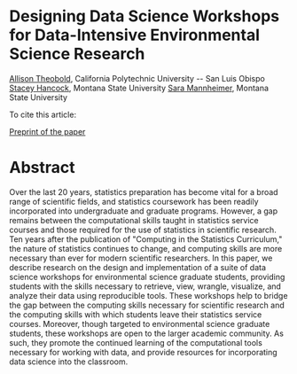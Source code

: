 # Designing Data Science Workshops for Data-Intensive Environmental Science Research 

[Allison Theobold](https://statistics.calpoly.edu/allison-theobold), California Polytechnic University -- San Luis Obispo
[Stacey Hancock](https://math.montana.edu/directory/faculty/1941032/stacey-hancock), Montana State University
[Sara Mannheimer](http://www.lib.montana.edu/directory/1629171/sara-mannheimer), Montana State University

To cite this article:  

[Preprint of the paper]()

# Abstract 

Over the last 20 years, statistics preparation has become vital for a
broad range of scientific fields, and statistics coursework has been readily 
incorporated into undergraduate and graduate programs. However, a gap remains 
between the computational skills taught in statistics service courses and those
required for the use of statistics in scientific research. Ten years after the 
publication of "Computing in the Statistics Curriculum," the nature of 
statistics continues to change, and computing skills are more necessary than 
ever for modern scientific researchers. In this paper, we describe research on 
the design and implementation of a suite of data science workshops for 
environmental science graduate students, providing students with the skills 
necessary to retrieve, view, wrangle, visualize, and analyze their data using 
reproducible tools. These workshops help to bridge the gap between the computing
skills necessary for scientific research and the computing skills with which
students leave their statistics service courses. Moreover, though
targeted to environmental science graduate students, these workshops are open to
the larger academic community. As such, they promote the continued learning of 
the computational tools necessary for working with data, and provide resources
for incorporating data science into the classroom.
